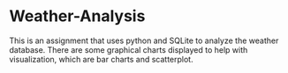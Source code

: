 # Weather-Analysis
This is an assignment that uses python and SQLite to analyze the weather database.
There are some graphical charts displayed to help with visualization, which are bar charts and scatterplot.
